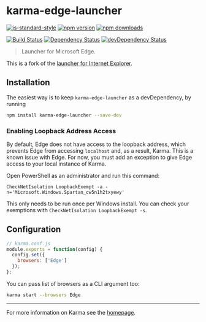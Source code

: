# karma-edge-launcher

[![js-standard-style](https://img.shields.io/badge/code%20style-standard-brightgreen.svg?style=flat-square)](https://github.com/nicolasmccurdy/karma-edge-launcher)
 [![npm version](https://img.shields.io/npm/v/karma-edge-launcher.svg?style=flat-square)](https://www.npmjs.com/package/karma-edge-launcher) [![npm downloads](https://img.shields.io/npm/dm/karma-edge-launcher.svg?style=flat-square)](https://www.npmjs.com/package/karma-edge-launcher)

[![Build Status](https://img.shields.io/travis/nicolasmccurdy/karma-edge-launcher/master.svg?style=flat-square)](https://travis-ci.org/nicolasmccurdy/karma-edge-launcher) [![Dependency Status](https://img.shields.io/david/nicolasmccurdy/karma-edge-launcher.svg?style=flat-square)](https://david-dm.org/nicolasmccurdy/karma-edge-launcher) [![devDependency Status](https://img.shields.io/david/dev/nicolasmccurdy/karma-edge-launcher.svg?style=flat-square)](https://david-dm.org/nicolasmccurdy/karma-edge-launcher#info=devDependencies)

> Launcher for Microsoft Edge.

This is a fork of the [launcher for Internet Explorer](https://github.com/karma-runner/karma-ie-launcher).

## Installation

The easiest way is to keep `karma-edge-launcher` as a devDependency, by running

```bash
npm install karma-edge-launcher --save-dev
```

### Enabling Loopback Address Access
By default, Edge does not have access to the loopback address, which prevents Edge from accessing `localhost` and, as a result, Karma. This is a known issue with Edge. For now, you must add an exception to give Edge access to your local instance of Karma.

Open PowerShell as an administrator and run this command:
```
CheckNetIsolation LoopbackExempt -a -n='Microsoft.Windows.Spartan_cw5n1h2txyewy'
```

This only needs to be run once per Windows install. You can check your exemptions with `CheckNetIsolation LoopbackExempt -s`.

## Configuration
```js
// karma.conf.js
module.exports = function(config) {
  config.set({
    browsers: ['Edge']
  });
};
```

You can pass list of browsers as a CLI argument too:
```bash
karma start --browsers Edge
```

----

For more information on Karma see the [homepage].


[homepage]: http://karma-runner.github.com
